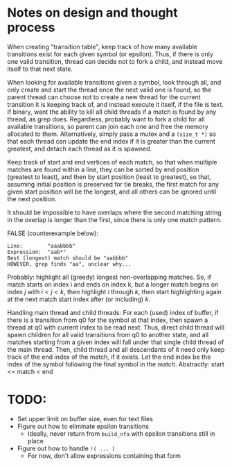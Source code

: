 # Notes on design and thought process

When creating "transition table", keep  track of how many available
transitions exist for each given symbol (or epsilon).  Thus, if there
is only one valid transition, thread can decide not to fork a child, and
instead move itself to that next state.

When looking for available transitions given a symbol, look through all,
and only create and start the thread once the next valid one is found, so
the parent thread can choose not to create a new thread for the current
transition it is keeping track of, and instead execute it itself, if the
file is text. If binary, want the ability to kill all child threads if a
match is found by any thread, as grep does. Regardless, probably want to
fork a child for all available transitions, so parent can join each one and
free the memory allocated to them. Alternatively, simply pass a mutex and
a `(size_t *)` so that each thread can update the end index if it is greater
than the current greatest, and detach each thread as it is spawned.


Keep track of start and end vertices of each match, so that when multiple
matches are found within a line, they can be sorted by end position (greatest
to least), and then by start position (least to greatest), so that, assuming
initial position is preserved for tie breaks, the first match for any given
start position will be the longest, and all others can be ignored until the
next position.

It should be impossible to have overlaps where the second matching string in
the overlap is longer than the first, since there is only one match pattern.

FALSE (counterexample below):

```
Line:        "aaabbbb"
Expression:  "aab*"
Best (longest) match should be "aabbbb"
HOWEVER, grep finds "aa", unclear why...
```

Probably: highlight all (greedy) longest non-overlapping matches. So, if
match starts on index i and ends on index k, but a longer match begins on
index $j$ with $i < j < k$, then highlight $i$ through $k$, then start
highlighting again at the next match start index after (or including) $k$.


Handling main thread and child threads:
For each (used) index of buffer, if there is a transition from q0 for the
symbol at that index, then spawn a thread at q0 with current index to be
read next. Thus, direct child thread will spawn children for all valid
transitions from q0 to another state, and all matches starting from a given
index will fall under that single child thread of the main thread. Then,
child thread and all descendants of it need only keep track of the end index
of the match, if it exists. Let the end index be the index of the symbol
following the final symbol in the match. Abstractly: start <= match < end

# TODO:

- Set upper limit on buffer size, even for text files
- Figure out how to eliminate epsilon transitions
  - Ideally, never return from `build_nfa` with epsilon transitions still in place
- Figure out how to handle `!( ... )`
  - For now, don't allow expressions containing that form

